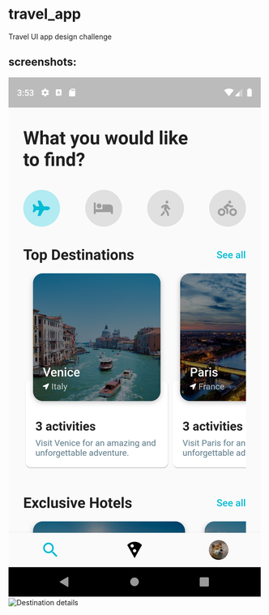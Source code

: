 # travel_app

Travel UI app design challenge

## screenshots:
![List of destinations and hotels](screenshots/home_screen.png "A list of destinations and hotels")
![Destination details](screenshots/detail_screen.png "Details for a destination")